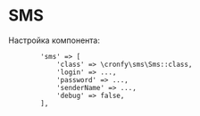 # SMS

Настройка компонента:

```
        'sms' => [
            'class' => \cronfy\sms\Sms::class,
            'login' => ...,
            'password' => ...,
            'senderName' => ...,
            'debug' => false,
        ],
```